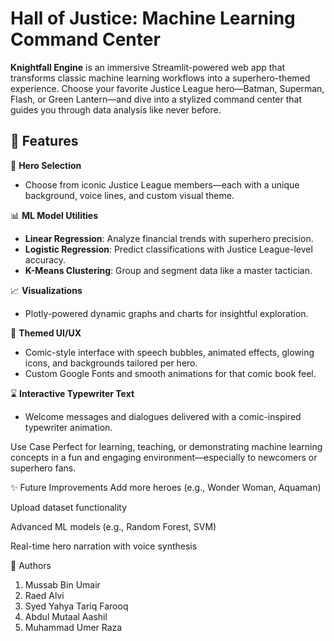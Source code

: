 # Hall of Justice: Machine Learning Command Center

**Knightfall Engine** is an immersive Streamlit-powered web app that transforms classic machine learning workflows into a superhero-themed experience. Choose your favorite Justice League hero—Batman, Superman, Flash, or Green Lantern—and dive into a stylized command center that guides you through data analysis like never before.

## 🌟 Features

🦇 **Hero Selection**  
- Choose from iconic Justice League members—each with a unique background, voice lines, and custom visual theme.

📊 **ML Model Utilities**  
- **Linear Regression**: Analyze financial trends with superhero precision.  
- **Logistic Regression**: Predict classifications with Justice League-level accuracy.  
- **K-Means Clustering**: Group and segment data like a master tactician.

📈 **Visualizations**  
- Plotly-powered dynamic graphs and charts for insightful exploration.

🎨 **Themed UI/UX**  
- Comic-style interface with speech bubbles, animated effects, glowing icons, and backgrounds tailored per hero.
- Custom Google Fonts and smooth animations for that comic book feel.

⌛ **Interactive Typewriter Text**  
- Welcome messages and dialogues delivered with a comic-inspired typewriter animation.


Use Case
Perfect for learning, teaching, or demonstrating machine learning concepts in a fun and engaging environment—especially to newcomers or superhero fans.

✨ Future Improvements
Add more heroes (e.g., Wonder Woman, Aquaman)

Upload dataset functionality

Advanced ML models (e.g., Random Forest, SVM)

Real-time hero narration with voice synthesis

💬 Authors
1. Mussab Bin Umair
2. Raed Alvi
3. Syed Yahya Tariq Farooq
4. Abdul Mutaal Aashil
5. Muhammad Umer Raza

